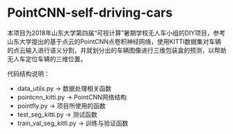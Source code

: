 # PointCNN-self-driving-cars
本项目为2018年山东大学第四届“可视计算”暑期学校无人车小组的DIY项目，参考山东大学提出的基于点云的PointCNN点卷积神经网络，使用KITTI数据集对车辆的点云输入进行语义分割，并就划分出的车辆图像进行三维包装盒的预测，以帮助无人车定位车辆的三维位置。

代码结构说明：
+ data_utils.py -> 数据处理相关函数
+ pointcnn_kitti.py -> PointCNN网络结构
+ pointfly.py -> 项目所使用的函数
+ test_seg_kitti.py -> 测试函数
+ train_val_seg_kitti.py -> 训练与验证函数
